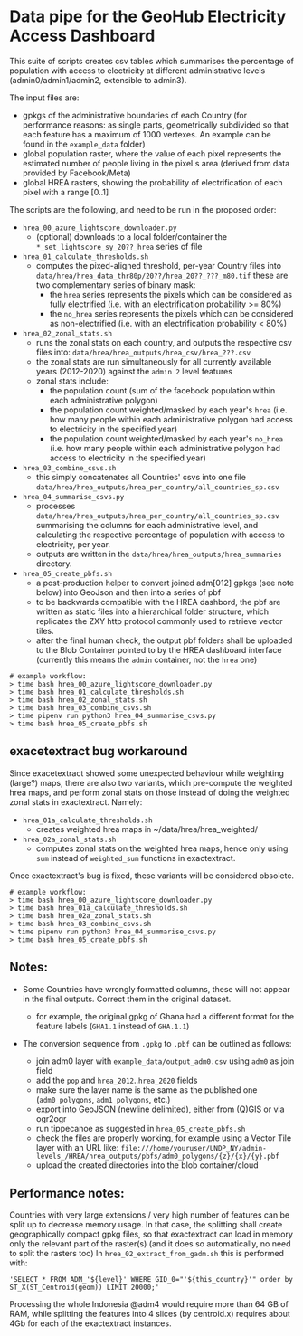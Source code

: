 Data pipe for the GeoHub Electricity Access Dashboard
===

This suite of scripts creates csv tables which summarises the percentage of population with access to electricity at different administrative levels (admin0/admin1/admin2, extensible to admin3).

The input files are:

- gpkgs of the administrative boundaries of each Country (for performance reasons: as single parts, geometrically subdivided so that each feature has a maximum of 1000 vertexes. An example can be found in the `example_data` folder)
- global population raster, where the value of each pixel represents the estimated number of people living in the pixel's area (derived from data provided by Facebook/Meta)
- global HREA rasters, showing the probability of electrification of each pixel with a range [0..1]

The scripts are the following, and need to be run in the proposed order:

- `hrea_00_azure_lightscore_downloader.py`
  - (optional) downloads to a local folder/container the `*_set_lightscore_sy_20??_hrea` series of file
- `hrea_01_calculate_thresholds.sh`
  - computes the pixed-aligned threshold, per-year Country files into `data/hrea/hrea_data_thr80p/20??/hrea_20??_???_m80.tif` these are two complementary series of binary mask:
    - the `hrea` series represents the pixels which can be considered as fully electrified (i.e. with an electrification probability >= 80%) 
    - the `no_hrea` series represents the pixels which can be considered as non-electrified (i.e. with an electrification probability < 80%) 
- `hrea_02_zonal_stats.sh`
  - runs the zonal stats on each country, and outputs the respective csv files into: `data/hrea/hrea_outputs/hrea_csv/hrea_???.csv`
  - the zonal stats are run simultaneously for all currently available years (2012-2020) against the `admin 2` level features
  - zonal stats include:
    - the population count (sum of the facebook population within each administrative polygon)
    - the population count weighted/masked by each year's `hrea` (i.e. how many people within each administrative polygon had access to electricity in the specified year)
    - the population count weighted/masked by each year's `no_hrea` (i.e. how many people within each administrative polygon had access to electricity in the specified year)
- `hrea_03_combine_csvs.sh`
  - this simply concatenates all Countries' csvs into one file `data/hrea/hrea_outputs/hrea_per_country/all_countries_sp.csv`
- `hrea_04_summarise_csvs.py`
  - processes `data/hrea/hrea_outputs/hrea_per_country/all_countries_sp.csv` summarising the columns for each administrative level, and calculating the respective percentage of population with access to electricity, per year.
  - outputs are written in the `data/hrea/hrea_outputs/hrea_summaries` directory.
- `hrea_05_create_pbfs.sh`
  - a post-production helper to convert joined adm[012] gpkgs (see note below) into GeoJson and then into a series of pbf 
  - to be backwards compatible with the HREA dashbord, the pbf are written as static files into a hierarchical folder structure, which replicates the ZXY http protocol commonly used to retrieve vector tiles.
  - after the final human check, the output pbf folders shall be uploaded to the Blob Container pointed to by the HREA dashboard interface (currently this means the `admin` container, not the `hrea` one)


```
# example workflow:
> time bash hrea_00_azure_lightscore_downloader.py
> time bash hrea_01_calculate_thresholds.sh
> time bash hrea_02_zonal_stats.sh
> time bash hrea_03_combine_csvs.sh
> time pipenv run python3 hrea_04_summarise_csvs.py
> time bash hrea_05_create_pbfs.sh
```

exacetextract bug workaround
---

Since exacetextract showed some unexpected behaviour while weighting (large?) maps, there are also two variants, which pre-compute the weighted hrea maps, and perform zonal stats on those instead of doing the weighted zonal stats in exactextract.
Namely:
- `hrea_01a_calculate_thresholds.sh`
  - creates weighted hrea maps in ~/data/hrea/hrea_weighted/
- `hrea_02a_zonal_stats.sh`
  - computes zonal stats on the weighted hrea maps, hence only using `sum` instead of `weighted_sum` functions in exactextract.

Once exactextract's bug is fixed, these variants will be considered obsolete.

```
# example workflow:
> time bash hrea_00_azure_lightscore_downloader.py
> time bash hrea_01a_calculate_thresholds.sh
> time bash hrea_02a_zonal_stats.sh
> time bash hrea_03_combine_csvs.sh
> time pipenv run python3 hrea_04_summarise_csvs.py
> time bash hrea_05_create_pbfs.sh
```



Notes:
---

- Some Countries have wrongly formatted columns, these will not appear in the final outputs. Correct them in the original dataset.
  - for example, the original gpkg of Ghana had a different format for the feature labels (`GHA1.1` instead of `GHA.1.1`)


- The conversion sequence from `.gpkg` to `.pbf` can be outlined as follows:
  - join adm0 layer with `example_data/output_adm0.csv` using `adm0` as join field
  - add the `pop` and `hrea_2012`..`hrea_2020` fields
  - make sure the layer name is the same as the published one (`adm0_polygons`, `adm1_polygons`, etc.)
  - export into GeoJSON (newline delimited), either from (Q)GIS or via ogr2ogr 
  - run tippecanoe as suggested in `hrea_05_create_pbfs.sh`
  - check the files are properly working, for example using a Vector Tile layer with an URL like: `file:///home/youruser/UNDP_NY/admin-levels_/HREA/hrea_outputs/pbfs/adm0_polygons/{z}/{x}/{y}.pbf`
  - upload the created directories into the blob container/cloud

Performance notes:
---

Countries with very large extensions / very high number of features can be split up to decrease memory usage.
In that case, the splitting shall create geographically compact gpkg files, so that exactextract can load in memory only the relevant part of the raster(s) (and it does so automatically, no need to split the rasters too)
In `hrea_02_extract_from_gadm.sh` this is performed with:

`'SELECT * FROM ADM_'${level}' WHERE GID_0="'${this_country}'" order by ST_X(ST_Centroid(geom)) LIMIT 20000;'`

Processing the whole Indonesia @adm4 would require more than 64 GB of RAM, while splitting the features into 4 slices (by centroid.x) requires about 4Gb for each of the exactextract instances.
